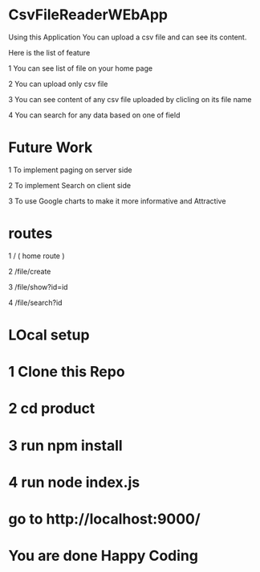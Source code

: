 
# CsvFileReaderWEbApp

Using this Application You can upload a csv file and can see its content. 

Here is the list of feature 

1 You can see list of file on your home page

2 You can upload only csv file 

3 You can see content of any csv file uploaded by clicling on its file name


4 You can search for any data based on one of field 




# Future Work 

1 To implement paging on server side 

2 To implement Search on client side 


3 To use Google charts to make it more informative and Attractive


#  routes

1 /  ( home route )


2 /file/create


3 /file/show?id=id


4 /file/search?id




# LOcal setup 

# 1 Clone this Repo 
# 2 cd product
# 3 run npm install
# 4 run node index.js

# go to http://localhost:9000/




# You are done Happy Coding